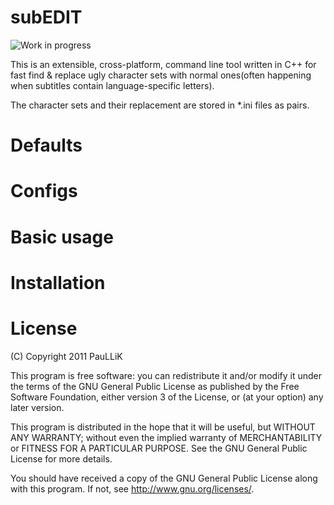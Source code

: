 subEDIT
=======

![Work in progress](https://github.com/paullik/subEDIT/raw/master/wip.png "Work in progress")

This is an extensible, cross-platform, command line tool written in C++ for fast
find & replace ugly character sets with normal ones(often happening when subtitles
contain language-specific letters).

The character sets and their replacement are stored in \*.ini files as pairs.

Defaults
========

Configs
=======

Basic usage
===========

Installation
============

License
=======

(C) Copyright 2011 PauLLiK

This program is free software: you can redistribute it and/or modify
it under the terms of the GNU General Public License as published by
the Free Software Foundation, either version 3 of the License, or
(at your option) any later version.

This program is distributed in the hope that it will be useful,
but WITHOUT ANY WARRANTY; without even the implied warranty of
MERCHANTABILITY or FITNESS FOR A PARTICULAR PURPOSE.  See the
GNU General Public License for more details.

You should have received a copy of the GNU General Public License
along with this program.  If not, see <http://www.gnu.org/licenses/>.
